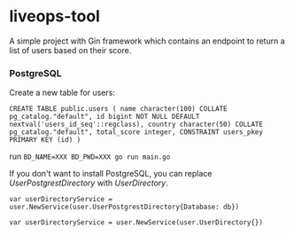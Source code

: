 # liveops-tool

A simple project with Gin framework which contains an endpoint to return a list of users based on their score.

### PostgreSQL

Create a new table for users:

`CREATE TABLE public.users
(
    name character(100) COLLATE pg_catalog."default",
    id bigint NOT NULL DEFAULT nextval('users_id_seq'::regclass),
    country character(50) COLLATE pg_catalog."default",
    total_score integer,
    CONSTRAINT users_pkey PRIMARY KEY (id)
)`

run `BD_NAME=XXX BD_PWD=XXX go run main.go`

If you don't want to install PostgreSQL, you can replace _UserPostgrestDirectory_ with _UserDirectory_.

`var userDirectoryService = user.NewService(user.UserPostgrestDirectory{Database: db})`

`var userDirectoryService = user.NewService(user.UserDirectory{})`

